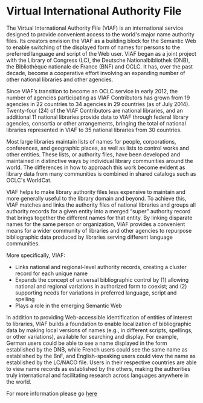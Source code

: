 Virtual International Authority File
============

The Virtual International Authority File (VIAF) is an international service designed to provide convenient access to the world's major name authority files. Its creators envision the VIAF as a building block for the Semantic Web to enable switching of the displayed form of names for persons to the preferred language and script of the Web user. VIAF began as a joint project with the Library of Congress (LC), the Deutsche Nationalbibliothek (DNB), the Bibliothèque nationale de France (BNF) and OCLC. It has, over the past decade, become a cooperative effort involving an expanding number of other national libraries and other agencies.

Since VIAF’s transition to become an OCLC service in early 2012, the number of agencies participating as VIAF Contributors has grown from 19 agencies in 22 countries to 34 agencies in 29 countries (as of July 2014). Twenty-four (24) of the VIAF Contributors are national libraries, and an additional 11 national libraries provide data to VIAF through federal library agencies, consortia or other arrangements, bringing the total of national libraries represented in VIAF to 35 national libraries from 30 countries.

Most large libraries maintain lists of names for people, corporations, conferences, and geographic places, as well as lists to control works and other entities. These lists, or authority files, have been developed and maintained in distinctive ways by individual library communities around the world. The differences in how to approach this work become evident as library data from many communities is combined in shared catalogs such as OCLC's WorldCat.

VIAF helps to make library authority files less expensive to maintain and more generally useful to the library domain and beyond. To achieve this, VIAF matches and links the authority files of national libraries and groups all authority records for a given entity into a merged “super” authority record that brings together the different names for that entity. By linking disparate names for the same person or organization, VIAF provides a convenient means for a wider community of libraries and other agencies to repurpose bibliographic data produced by libraries serving different language communities.

More specifically, VIAF:

* Links national and regional-level authority records, creating a cluster record for each unique name
* Expands the concept of universal bibliographic control by (1) allowing national and regional variations in authorized form to coexist; and (2) supporting needs for variations in preferred language, script and spelling
* Plays a role in the emerging Semantic Web

In addition to providing Web-accessible identification of entities of interest to libraries, VIAF builds a foundation to enable localization of bibliographic data by making local versions of names (e.g., in different scripts, spellings, or other variations), available for searching and display. For example, German users could be able to see a name displayed in the form established by the DNB, while French users could see the same name as established by the BnF, and English-speaking users could view the name as established by the LC/NACO file. Users in their respective countries are able to view name records as established by the others, making the authorities truly international and facilitating research across languages anywhere in the world.

For more information please go [here](http://www.oclc.org/viaf.en.html)

